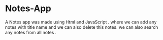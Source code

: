 # Notes-App
A Notes app was made using Html and JavaScript . where we can add any notes with title name and we can also delete this notes. we can also search any notes from all notes . 
